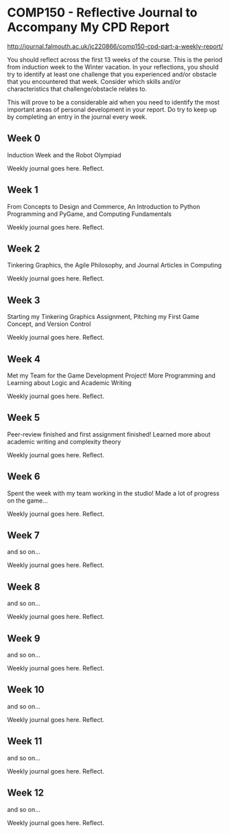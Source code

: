# COMP150 - Reflective Journal to Accompany My CPD Report

http://journal.falmouth.ac.uk/jc220866/comp150-cpd-part-a-weekly-report/































You should reflect across the first 13 weeks of the course. This is the period from induction week to the Winter vacation. In your reflections, you should try to identify at least one challenge that you experienced and/or obstacle that you encountered that week. Consider which skills and/or characteristics that challenge/obstacle relates to. 

This will prove to be a considerable aid when you need to identify the most important areas of personal development in your report. Do try to keep up by completing an entry in the journal every week.

## Week 0

Induction Week and the Robot Olympiad

Weekly journal goes here. Reflect.

## Week 1

From Concepts to Design and Commerce, An Introduction to Python Programming and PyGame, and Computing Fundamentals

Weekly journal goes here. Reflect.

## Week 2

Tinkering Graphics, the Agile Philosophy, and Journal Articles in Computing

Weekly journal goes here. Reflect.

## Week 3

Starting my Tinkering Graphics Assignment, Pitching my First Game Concept, and Version Control

Weekly journal goes here. Reflect.

## Week 4

Met my Team for the Game Development Project! More Programming and Learning about Logic and Academic Writing

Weekly journal goes here. Reflect.

## Week 5

Peer-review finished and first assignment finished! Learned more about academic writing and complexity theory

Weekly journal goes here. Reflect.

## Week 6

Spent the week with my team working in the studio! Made a lot of progress on the game...

Weekly journal goes here. Reflect.

## Week 7

and so on...

Weekly journal goes here. Reflect.

## Week 8

and so on...

Weekly journal goes here. Reflect.

## Week 9

and so on...

Weekly journal goes here. Reflect.

## Week 10

and so on...

Weekly journal goes here. Reflect.

## Week 11

and so on...

Weekly journal goes here. Reflect.

## Week 12

and so on...

Weekly journal goes here. Reflect.
